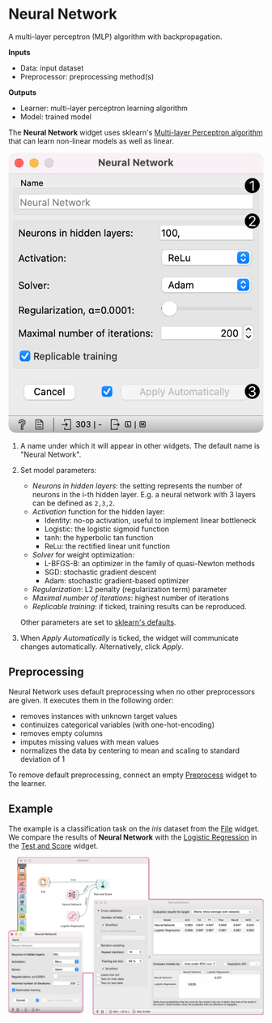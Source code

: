 Neural Network
==============

A multi-layer perceptron (MLP) algorithm with backpropagation.

**Inputs**

- Data: input dataset
- Preprocessor: preprocessing method(s)

**Outputs**

- Learner: multi-layer perceptron learning algorithm
- Model: trained model

The **Neural Network** widget uses sklearn's [Multi-layer Perceptron algorithm](http://scikit-learn.org/stable/modules/neural_networks_supervised.html) that can learn non-linear models as well as linear.

![](images/NeuralNetwork-stamped.png)

1. A name under which it will appear in other widgets. The default name is "Neural Network".
2. Set model parameters:
   - *Neurons in hidden layers*: the setting represents the number of neurons in the i-th hidden layer. E.g. a neural network with 3 layers can be defined as `2,3,2`.
   - *Activation* function for the hidden layer:
      - Identity: no-op activation, useful to implement linear bottleneck
      - Logistic: the logistic sigmoid function
      - tanh: the hyperbolic tan function
      - ReLu: the rectified linear unit function
   - *Solver* for weight optimization:
      - L-BFGS-B: an optimizer in the family of quasi-Newton methods
      - SGD: stochastic gradient descent
      - Adam: stochastic gradient-based optimizer
   - *Regularization*: L2 penalty (regularization term) parameter
   - *Maximal number of iterations*: highest number of iterations
   - *Replicable training*: if ticked, training results can be reproduced.

   Other parameters are set to [sklearn's defaults](http://scikit-learn.org/stable/modules/generated/sklearn.neural_network.MLPClassifier.html).
3. When *Apply Automatically* is ticked, the widget will communicate changes automatically. Alternatively, click *Apply*.

Preprocessing
-------------

Neural Network uses default preprocessing when no other preprocessors are given. It executes them in the following order:

- removes instances with unknown target values
- continuizes categorical variables (with one-hot-encoding)
- removes empty columns
- imputes missing values with mean values
- normalizes the data by centering to mean and scaling to standard deviation of 1

To remove default preprocessing, connect an empty [Preprocess](../data/preprocess.md) widget to the learner.

Example
-------

The example is a classification task on the *iris* dataset from the [File](../data/file.md) widget. We compare the results of **Neural Network** with the [Logistic Regression](../model/logisticregression.md) in the [Test and Score](../evaluate/testandscore.md) widget.

![](images/NeuralNetwork-Example.png)
